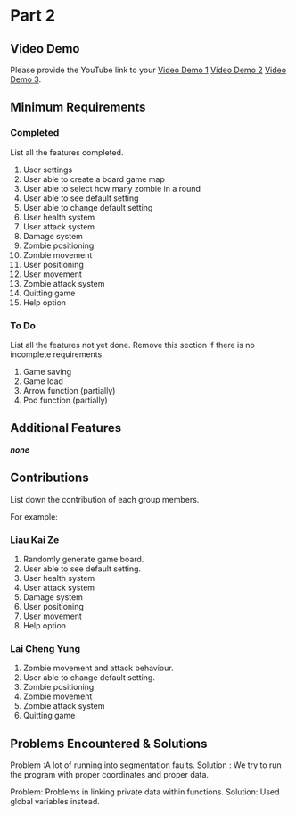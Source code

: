 # Part 2

## Video Demo

Please provide the YouTube link to your [Video Demo 1](https://youtu.be/_p5bqbCtQMc) [Video Demo 2](https://youtu.be/UNjhXJ942gM) [Video Demo 3](https://youtu.be/51j-G1UWJdI).

## Minimum Requirements

### Completed

List all the features completed.

1. User settings
2. User able to create a board game map
3. User able to select how many zombie in a round
4. User able to see default setting
5. User able to change default setting
6. User health system
7. User attack system
8. Damage system
9. Zombie positioning
10. Zombie movement
11. User positioning
12. User movement
13. Zombie attack system
14. Quitting game
15. Help option

### To Do

List all the features not yet done. Remove this section if there is no incomplete requirements.

1. Game saving
2. Game load
3. Arrow function (partially)
4. Pod function (partially)

## Additional Features

***none***

## Contributions

List down the contribution of each group members.

For example:

### Liau Kai Ze

1. Randomly generate game board.
2. User able to see default setting.
3. User health system
4. User attack system
5. Damage system
6. User positioning
7. User movement
8. Help option

### Lai Cheng Yung

1. Zombie movement and attack behaviour.
2. User able to change default setting.
3. Zombie positioning
4. Zombie movement
5. Zombie attack system
6. Quitting game

## Problems Encountered & Solutions

Problem :A lot of running into segmentation faults.
Solution : We try to run the program with proper coordinates and proper data.

Problem: Problems in linking private data within functions.
Solution: Used global variables instead.